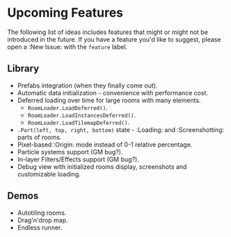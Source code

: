# Upcoming Features

The following list of ideas includes features that might or might not be introduced in the future. If you have a feature you'd like to suggest, please open a :New Issue: with the `feature` label.

## Library
* Prefabs integration (when they finally come out).
* Automatic data initialization - convenience with performance cost.
* Deferred loading over time for large rooms with many elements.
    * `RoomLoader.LoadDeferred()`.
    * `RoomLoader.LoadInstancesDeferred()`.
    * `RoomLoader.LoadTilemapDeferred()`.
* `.Part(left, top, right, bottom)` state - :Loading: and :Screenshotting: parts of rooms. 
* Pixel-based :Origin: mode instead of 0-1 relative percentage.
* Particle systems support (GM bug?).
* In-layer Filters/Effects support (GM bug?).
* Debug view with initialized rooms display, screenshots and customizable loading.

## Demos
* Autotiling rooms.
* Drag'n'drop map.
* Endless runner.
